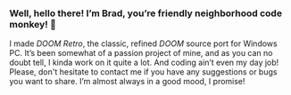 ### Well, hello there! I’m Brad, you’re friendly neighborhood code monkey! 👋

I made *DOOM Retro*, the classic, refined *DOOM* source port for Windows PC. It’s been somewhat of a passion project of mine, and as you can no doubt tell, I kinda work on it quite a lot. And coding ain’t even my day job! Please, don't hesitate to contact me if you have any suggestions or bugs you want to share. I’m almost always in a good mood, I promise!
